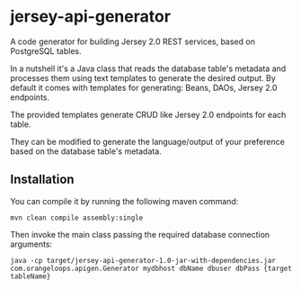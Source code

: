 # jersey-api-generator
A code generator for building Jersey 2.0 REST services, based on PostgreSQL tables.

In a nutshell it's a Java class that reads the database table's metadata and processes them using text templates to generate the desired output. By default it comes with templates for generating: Beans, DAOs, Jersey 2.0 endpoints.

The provided templates generate CRUD like Jersey 2.0 endpoints for each table. 

They can be modified to generate the language/output of your preference based on the database table's metadata.

## Installation 
You can compile it by running the following maven command:

```
mvn clean compile assembly:single
```
Then invoke the main class passing the required database connection arguments:

```
java -cp target/jersey-api-generator-1.0-jar-with-dependencies.jar com.orangeloops.apigen.Generator mydbhost dbName dbuser dbPass {target tableName}
```
